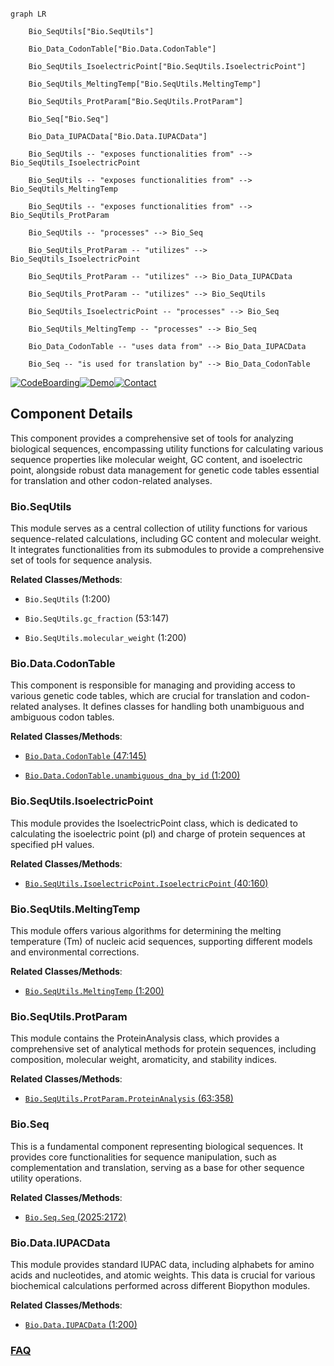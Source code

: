 ```mermaid

graph LR

    Bio_SeqUtils["Bio.SeqUtils"]

    Bio_Data_CodonTable["Bio.Data.CodonTable"]

    Bio_SeqUtils_IsoelectricPoint["Bio.SeqUtils.IsoelectricPoint"]

    Bio_SeqUtils_MeltingTemp["Bio.SeqUtils.MeltingTemp"]

    Bio_SeqUtils_ProtParam["Bio.SeqUtils.ProtParam"]

    Bio_Seq["Bio.Seq"]

    Bio_Data_IUPACData["Bio.Data.IUPACData"]

    Bio_SeqUtils -- "exposes functionalities from" --> Bio_SeqUtils_IsoelectricPoint

    Bio_SeqUtils -- "exposes functionalities from" --> Bio_SeqUtils_MeltingTemp

    Bio_SeqUtils -- "exposes functionalities from" --> Bio_SeqUtils_ProtParam

    Bio_SeqUtils -- "processes" --> Bio_Seq

    Bio_SeqUtils_ProtParam -- "utilizes" --> Bio_SeqUtils_IsoelectricPoint

    Bio_SeqUtils_ProtParam -- "utilizes" --> Bio_Data_IUPACData

    Bio_SeqUtils_ProtParam -- "utilizes" --> Bio_SeqUtils

    Bio_SeqUtils_IsoelectricPoint -- "processes" --> Bio_Seq

    Bio_SeqUtils_MeltingTemp -- "processes" --> Bio_Seq

    Bio_Data_CodonTable -- "uses data from" --> Bio_Data_IUPACData

    Bio_Seq -- "is used for translation by" --> Bio_Data_CodonTable

```

[![CodeBoarding](https://img.shields.io/badge/Generated%20by-CodeBoarding-9cf?style=flat-square)](https://github.com/CodeBoarding/GeneratedOnBoardings)[![Demo](https://img.shields.io/badge/Try%20our-Demo-blue?style=flat-square)](https://www.codeboarding.org/demo)[![Contact](https://img.shields.io/badge/Contact%20us%20-%20contact@codeboarding.org-lightgrey?style=flat-square)](mailto:contact@codeboarding.org)



## Component Details



This component provides a comprehensive set of tools for analyzing biological sequences, encompassing utility functions for calculating various sequence properties like molecular weight, GC content, and isoelectric point, alongside robust data management for genetic code tables essential for translation and other codon-related analyses.



### Bio.SeqUtils

This module serves as a central collection of utility functions for various sequence-related calculations, including GC content and molecular weight. It integrates functionalities from its submodules to provide a comprehensive set of tools for sequence analysis.





**Related Classes/Methods**:



- `Bio.SeqUtils` (1:200)

- `Bio.SeqUtils.gc_fraction` (53:147)

- `Bio.SeqUtils.molecular_weight` (1:200)





### Bio.Data.CodonTable

This component is responsible for managing and providing access to various genetic code tables, which are crucial for translation and codon-related analyses. It defines classes for handling both unambiguous and ambiguous codon tables.





**Related Classes/Methods**:



- <a href="https://github.com/biopython/biopython/blob/master/Bio/Data/CodonTable.py#L47-L145" target="_blank" rel="noopener noreferrer">`Bio.Data.CodonTable` (47:145)</a>

- <a href="https://github.com/biopython/biopython/blob/master/Bio/Data/CodonTable.py#L1-L200" target="_blank" rel="noopener noreferrer">`Bio.Data.CodonTable.unambiguous_dna_by_id` (1:200)</a>





### Bio.SeqUtils.IsoelectricPoint

This module provides the IsoelectricPoint class, which is dedicated to calculating the isoelectric point (pI) and charge of protein sequences at specified pH values.





**Related Classes/Methods**:



- <a href="https://github.com/biopython/biopython/blob/master/Bio/SeqUtils/IsoelectricPoint.py#L40-L160" target="_blank" rel="noopener noreferrer">`Bio.SeqUtils.IsoelectricPoint.IsoelectricPoint` (40:160)</a>





### Bio.SeqUtils.MeltingTemp

This module offers various algorithms for determining the melting temperature (Tm) of nucleic acid sequences, supporting different models and environmental corrections.





**Related Classes/Methods**:



- <a href="https://github.com/biopython/biopython/blob/master/Bio/SeqUtils/MeltingTemp.py#L1-L200" target="_blank" rel="noopener noreferrer">`Bio.SeqUtils.MeltingTemp` (1:200)</a>





### Bio.SeqUtils.ProtParam

This module contains the ProteinAnalysis class, which provides a comprehensive set of analytical methods for protein sequences, including composition, molecular weight, aromaticity, and stability indices.





**Related Classes/Methods**:



- <a href="https://github.com/biopython/biopython/blob/master/Bio/SeqUtils/ProtParam.py#L63-L358" target="_blank" rel="noopener noreferrer">`Bio.SeqUtils.ProtParam.ProteinAnalysis` (63:358)</a>





### Bio.Seq

This is a fundamental component representing biological sequences. It provides core functionalities for sequence manipulation, such as complementation and translation, serving as a base for other sequence utility operations.





**Related Classes/Methods**:



- <a href="https://github.com/biopython/biopython/blob/master/Bio/Seq.py#L2025-L2172" target="_blank" rel="noopener noreferrer">`Bio.Seq.Seq` (2025:2172)</a>





### Bio.Data.IUPACData

This module provides standard IUPAC data, including alphabets for amino acids and nucleotides, and atomic weights. This data is crucial for various biochemical calculations performed across different Biopython modules.





**Related Classes/Methods**:



- <a href="https://github.com/biopython/biopython/blob/master/Bio/Data/IUPACData.py#L1-L200" target="_blank" rel="noopener noreferrer">`Bio.Data.IUPACData` (1:200)</a>









### [FAQ](https://github.com/CodeBoarding/GeneratedOnBoardings/tree/main?tab=readme-ov-file#faq)